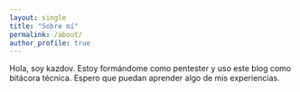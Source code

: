 ```yaml
---
layout: single
title: "Sobre mí"
permalink: /about/
author_profile: true
---
```


Hola, soy kazdov.
Estoy formándome como pentester y uso este blog como bitácora técnica.
Espero que puedan aprender algo de mis experiencias.

